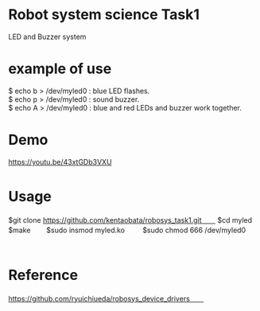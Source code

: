 # Robot system science Task1  
LED and Buzzer system  
 
# example of use    
$ echo b > /dev/myled0  :  blue LED flashes.  
$ echo p > /dev/myled0  :  sound buzzer.  
$ echo A > /dev/myled0  :  blue and red LEDs and buzzer work together. 

# Demo
https://youtu.be/43xtGDb3VXU
 
# Usage　　
$git clone https://github.com/kentaobata/robosys_task1.git　　
$cd myled　　
$make　　
$sudo insmod myled.ko  　　
$sudo chmod 666 /dev/myled0  　　

# Reference　　
https://github.com/ryuichiueda/robosys_device_drivers　　

